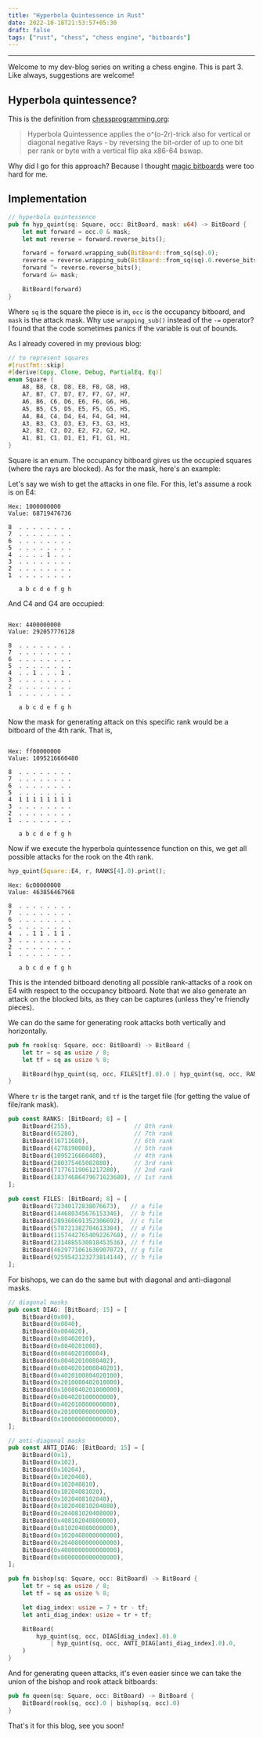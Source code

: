```yaml
---
title: "Hyperbola Quintessence in Rust"
date: 2022-10-18T21:53:57+05:30
draft: false
tags: ["rust", "chess", "chess engine", "bitboards"]
---
```


---

Welcome to my dev-blog series on writing a chess engine. This is part 3. Like always, suggestions are welcome!

## Hyperbola quintessence?

This is the definition from [chessprogramming.org](https://www.chessprogramming.org/Hyperbola_Quintessence):

> Hyperbola Quintessence applies the o^(o-2r)-trick also for vertical or diagonal negative Rays - by reversing the bit-order
 of up to one bit per rank or byte with a vertical flip aka x86-64 bswap.

Why did I go for this approach? Because I thought [magic bitboards](https://www.chessprogramming.org/Magic_Bitboards) were too
hard for me.

## Implementation

```rust
// hyperbola quintessence
pub fn hyp_quint(sq: Square, occ: BitBoard, mask: u64) -> BitBoard {
    let mut forward = occ.0 & mask;
    let mut reverse = forward.reverse_bits();

    forward = forward.wrapping_sub(BitBoard::from_sq(sq).0);
    reverse = reverse.wrapping_sub(BitBoard::from_sq(sq).0.reverse_bits());
    forward ^= reverse.reverse_bits();
    forward &= mask;

    BitBoard(forward)
}
```
Where `sq` is the square the piece is in, `occ` is the occupancy bitboard, and `mask` is the attack mask. Why use `wrapping_sub()`
instead of the `-=` operator? I found that the code sometimes panics if the variable is out of bounds.

As I already covered in my previous blog:

```rust
// to represent squares
#[rustfmt::skip]
#[derive(Copy, Clone, Debug, PartialEq, Eq)]
enum Square {
    A8, B8, C8, D8, E8, F8, G8, H8,
    A7, B7, C7, D7, E7, F7, G7, H7,
    A6, B6, C6, D6, E6, F6, G6, H6,
    A5, B5, C5, D5, E5, F5, G5, H5,
    A4, B4, C4, D4, E4, F4, G4, H4,
    A3, B3, C3, D3, E3, F3, G3, H3,
    A2, B2, C2, D2, E2, F2, G2, H2,
    A1, B1, C1, D1, E1, F1, G1, H1,
}
```

Square is an enum. The occupancy bitboard gives us the occupied squares (where the rays are blocked). As for the mask, here's an
example:

Let's say we wish to get the attacks in one file. For this, let's assume a rook is on E4:

```
Hex: 1000000000
Value: 68719476736

8  . . . . . . . . 
7  . . . . . . . . 
6  . . . . . . . . 
5  . . . . . . . . 
4  . . . . 1 . . . 
3  . . . . . . . . 
2  . . . . . . . . 
1  . . . . . . . . 

   a b c d e f g h
```

And C4 and G4 are occupied:

```

Hex: 4400000000
Value: 292057776128

8  . . . . . . . . 
7  . . . . . . . . 
6  . . . . . . . . 
5  . . . . . . . . 
4  . . 1 . . . 1 . 
3  . . . . . . . . 
2  . . . . . . . . 
1  . . . . . . . . 

   a b c d e f g h
```

Now the mask for generating attack on this specific rank would be a bitboard of the 4th rank. That is,

```

Hex: ff00000000
Value: 1095216660480

8  . . . . . . . . 
7  . . . . . . . . 
6  . . . . . . . . 
5  . . . . . . . . 
4  1 1 1 1 1 1 1 1 
3  . . . . . . . . 
2  . . . . . . . . 
1  . . . . . . . . 

   a b c d e f g h
```

Now if we execute the hyperbola quintessence function on this, we get all possible attacks for the rook on the 4th rank.

```rust
hyp_quint(Square::E4, r, RANKS[4].0).print();
```

```
Hex: 6c00000000
Value: 463856467968

8  . . . . . . . . 
7  . . . . . . . . 
6  . . . . . . . . 
5  . . . . . . . . 
4  . . 1 1 . 1 1 . 
3  . . . . . . . . 
2  . . . . . . . . 
1  . . . . . . . . 

   a b c d e f g h
```

This is the intended bitboard denoting all possible rank-attacks of a rook on E4 with respect to the occupancy bitboard. Note
that we also generate an attack on the blocked bits, as they can be captures (unless they're friendly pieces).

We can do the same for generating rook attacks both vertically and horizontally.

```rust
pub fn rook(sq: Square, occ: BitBoard) -> BitBoard {
    let tr = sq as usize / 8;
    let tf = sq as usize % 8;

    BitBoard(hyp_quint(sq, occ, FILES[tf].0).0 | hyp_quint(sq, occ, RANKS[tr].0).0)
}
```

Where `tr` is the target rank, and `tf` is the target file (for getting the value of file/rank mask).

```rust
pub const RANKS: [BitBoard; 8] = [
    BitBoard(255),                  // 8th rank
    BitBoard(65280),                // 7th rank
    BitBoard(16711680),             // 6th rank
    BitBoard(4278190080),           // 5th rank
    BitBoard(1095216660480),        // 4th rank
    BitBoard(280375465082880),      // 3rd rank
    BitBoard(71776119061217280),    // 2nd rank
    BitBoard(18374686479671623680), // 1st rank
];

pub const FILES: [BitBoard; 8] = [
    BitBoard(72340172838076673),   // a file
    BitBoard(144680345676153346),  // b file
    BitBoard(289360691352306692),  // c file
    BitBoard(578721382704613384),  // d file
    BitBoard(1157442765409226768), // e file
    BitBoard(2314885530818453536), // f file
    BitBoard(4629771061636907072), // g file
    BitBoard(9259542123273814144), // h file
];
```

For bishops, we can do the same but with diagonal and anti-diagonal masks.

```rust
// diagonal masks
pub const DIAG: [BitBoard; 15] = [
    BitBoard(0x80),
    BitBoard(0x8040),
    BitBoard(0x804020),
    BitBoard(0x80402010),
    BitBoard(0x8040201008),
    BitBoard(0x804020100804),
    BitBoard(0x80402010080402),
    BitBoard(0x8040201008040201),
    BitBoard(0x4020100804020100),
    BitBoard(0x2010080402010000),
    BitBoard(0x1008040201000000),
    BitBoard(0x804020100000000),
    BitBoard(0x402010000000000),
    BitBoard(0x201000000000000),
    BitBoard(0x100000000000000),
];

// anti-diagonal masks
pub const ANTI_DIAG: [BitBoard; 15] = [
    BitBoard(0x1),
    BitBoard(0x102),
    BitBoard(0x10204),
    BitBoard(0x1020408),
    BitBoard(0x102040810),
    BitBoard(0x10204081020),
    BitBoard(0x1020408102040),
    BitBoard(0x102040810204080),
    BitBoard(0x204081020408000),
    BitBoard(0x408102040800000),
    BitBoard(0x810204080000000),
    BitBoard(0x1020408000000000),
    BitBoard(0x2040800000000000),
    BitBoard(0x4080000000000000),
    BitBoard(0x8000000000000000),
];
```

```rust
pub fn bishop(sq: Square, occ: BitBoard) -> BitBoard {
    let tr = sq as usize / 8;
    let tf = sq as usize % 8;

    let diag_index: usize = 7 + tr - tf;
    let anti_diag_index: usize = tr + tf;

    BitBoard(
        hyp_quint(sq, occ, DIAG[diag_index].0).0
            | hyp_quint(sq, occ, ANTI_DIAG[anti_diag_index].0).0,
    )
}
```

And for generating queen attacks, it's even easier since we can take the union of the bishop and rook attack bitboards:

```rust
pub fn queen(sq: Square, occ: BitBoard) -> BitBoard {
    BitBoard(rook(sq, occ).0 | bishop(sq, occ).0)
}
```

That's it for this blog, see you soon!
